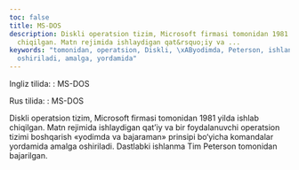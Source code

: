 ```yaml
---
toc: false
title: MS-DOS
description: Diskli operatsion tizim, Microsoft firmasi tomonidan 1981 yilda ishlab
  chiqilgan. Matn rejimida ishlaydigan qat&rsquo;iy va ...
keywords: "tomonidan, operatsion, Diskli, \xAByodimda, Peterson, ishlanma, Dastlabki,
  oshiriladi, amalga, yordamida"
---
```


Ingliz tilida:
:   MS-DOS

Rus tilida:
:   MS-DOS

Diskli operatsion tizim, Microsoft firmasi tomonidan 1981 yilda ishlab chiqilgan. Matn rejimida ishlaydigan qat’iy va bir foydalanuvchi operatsion tizimi boshqarish «yodimda va bajaraman» prinsipi bo‘yicha komandalar yordamida amalga oshiriladi. Dastlabki ishlanma Tim Peterson tomonidan bajarilgan.